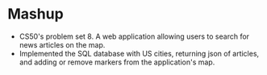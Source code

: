 # Mashup
* CS50's problem set 8. A web application allowing users to search for news articles on the map.
* Implemented the SQL database with US cities, returning json of articles, and adding or remove markers 
from the application's map.